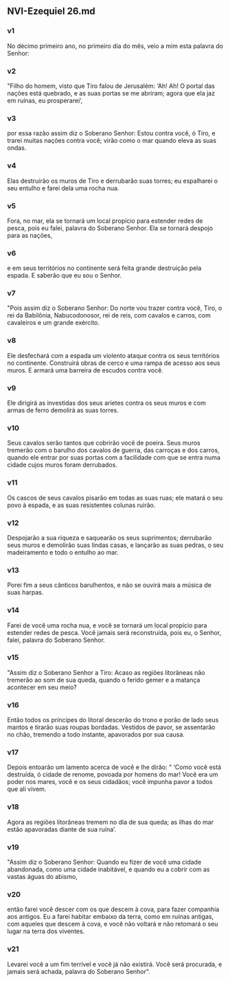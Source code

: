 ## NVI-Ezequiel 26.md
### v1
 No décimo primeiro ano, no primeiro dia do mês, veio a mim esta palavra do Senhor:
### v2
 "Filho do homem, visto que Tiro falou de Jerusalém: ‘Ah! Ah! O portal das nações está quebrado, e as suas portas se me abriram; agora que ela jaz em ruínas, eu prosperarei’,
### v3
 por essa razão assim diz o Soberano Senhor: Estou contra você, ó Tiro, e trarei muitas nações contra você; virão como o mar quando eleva as suas ondas.
### v4
 Elas destruirão os muros de Tiro e derrubarão suas torres; eu espalharei o seu entulho e farei dela uma rocha nua.
### v5
 Fora, no mar, ela se tornará um local propício para estender redes de pesca, pois eu falei, palavra do Soberano Senhor. Ela se tornará despojo para as nações,
### v6
 e em seus territórios no continente será feita grande destruição pela espada. E saberão que eu sou o Senhor.
### v7
 "Pois assim diz o Soberano Senhor: Do norte vou trazer contra você, Tiro, o rei da Babilônia, Nabucodonosor, rei de reis, com cavalos e carros, com cavaleiros e um grande exército.
### v8
 Ele desfechará com a espada um violento ataque contra os seus territórios no continente. Construirá obras de cerco e uma rampa de acesso aos seus muros. E armará uma barreira de escudos contra você.
### v9
 Ele dirigirá as investidas dos seus aríetes contra os seus muros e com armas de ferro demolirá as suas torres.
### v10
 Seus cavalos serão tantos que cobrirão você de poeira. Seus muros tremerão com o barulho dos cavalos de guerra, das carroças e dos carros, quando ele entrar por suas portas com a facilidade com que se entra numa cidade cujos muros foram derrubados.
### v11
 Os cascos de seus cavalos pisarão em todas as suas ruas; ele matará o seu povo à espada, e as suas resistentes colunas ruirão.
### v12
 Despojarão a sua riqueza e saquearão os seus suprimentos; derrubarão seus muros e demolirão suas lindas casas, e lançarão as suas pedras, o seu madeiramento e todo o entulho ao mar.
### v13
 Porei fim a seus cânticos barulhentos, e não se ouvirá mais a música de suas harpas.
### v14
 Farei de você uma rocha nua, e você se tornará um local propício para estender redes de pesca. Você jamais será reconstruída, pois eu, o Senhor, falei, palavra do Soberano Senhor.
### v15
 "Assim diz o Soberano Senhor a Tiro: Acaso as regiões litorâneas não tremerão ao som de sua queda, quando o ferido gemer e a matança acontecer em seu meio?
### v16
 Então todos os príncipes do litoral descerão do trono e porão de lado seus mantos e tirarão suas roupas bordadas. Vestidos de pavor, se assentarão no chão, tremendo a todo instante, apavorados por sua causa.
### v17
 Depois entoarão um lamento acerca de você e lhe dirão: " ‘Como você está destruída, ó cidade de renome, povoada por homens do mar! Você era um poder nos mares, você e os seus cidadãos; você impunha pavor a todos que ali vivem.
### v18
 Agora as regiões litorâneas tremem no dia de sua queda; as ilhas do mar estão apavoradas diante de sua ruína’.
### v19
 "Assim diz o Soberano Senhor: Quando eu fizer de você uma cidade abandonada, como uma cidade inabitável, e quando eu a cobrir com as vastas águas do abismo,
### v20
 então farei você descer com os que descem à cova, para fazer companhia aos antigos. Eu a farei habitar embaixo da terra, como em ruínas antigas, com aqueles que descem à cova, e você não voltará e não retomará o seu lugar na terra dos viventes.
### v21
 Levarei você a um fim terrível e você já não existirá. Você será procurada, e jamais será achada, palavra do Soberano Senhor".
